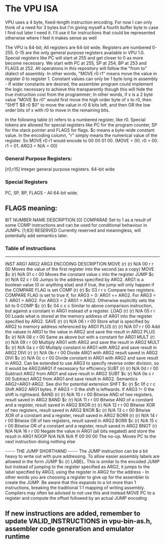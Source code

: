 # The VPU ISA

VPU uses a 4 byte, fixed-length instruction encoding. For now I can only think of a need for 3 bytes but I'm giving myself a fourth buffer byte in case I find out later I need it. I'll use it for instructions that could be represented otherwise where I feel it makes sense as well

The VPU is 64-bit; All registers are 64-bit wide. Registers are numbered 0-255. 0-15 are the only general purpose registers available in VPU 1.0. Special registers like PC will start at 255 and get closer to 0 as more become necessary. We start with PC at 255, SP at 254, BP at 253 and FLAGS at 252.
All operations in this repository will follow the "from to" dialect of assembly. In other words, "MOVE r0 r1" means move the value in register 0 to register 1. 
Constant values can only be 1 byte long in assembly - If wider constants are desired, the assembler program could implement the logic necessary to achieve this transparently though this will hide the true instruction cost from the programmer; In other words, if x is a 2 byte value
"MOVE $x r0" would first move the high order byte of x to r0, then "SHFT $8 r0 $0" to move the value in r0 8 bits left, and then OR the low order bits of x with r0 to move in the remaining bits. 

In the following table (r) refers to a numbered register, like r0. Special tokens are allowed for special registers like PC for the program counter, SP for the stack pointer and FLAGS for flags.
$c means a byte-wide constant value.
In the encoding column, "r" simply means the numerical value of the register. So MOVE r0 r1 would encode to 00 00 01 00. (MOVE = 00. r0 = 00. r1 = 01. ARG3 = N/A = 00)

### General Purpose Registers:

[r0;r15] Integer general purpose registers. 64-bit wide

### Special Registers

PC, SP, BP, FLAGS - All 64-bit wide.

FLAGS meaning:
-------------------------------------------------------------------------------------------------------------
BIT NUMBER      NAME                                            DESCRIPTION
[0]             COMPARAE                                        Set to 1 as a result of some COMP instructions and can be used for conditional behaviour in JUMPs.
[1;63]          RESERVED                                        Currently reserved and meaningless, will potentially add semantics later. 

### Table of instructions
-------------------------------------------------------------------------------------------------------------
INST    ARG1    ARG2    ARG3        ENCODING                    DESCRIPTION
MOVE    (r)     (r)     N/A         00 r  r  00                 Moves the value of the first register into the second (as a copy)
MOVE    $c      (r)     N/A         01 c  r  00                 Moves the constant value c into the register
JUMP    $c      (r)     N/A         02 c  r  00                 Jumps to the address specified by ARG2. ARG1 is a boolean value (0 or anything else) and if true, the jump will only happen if the COMPARE FLAG is set
COMP    (r)     (r)     $c          03 r  r  c                  Compare two registers. COMPARE FLAG is set to true if, for ARG3 = 0: ARG1 == ARG2. For ARG3 = 1: ARG1 > ARG2. For ARG3 = 2 ARG1 < ARG2. Otherwise explicitly sets the bit to 0
COMP    $c      (r)     $c          04 c  c  c                  Similar to above comparison instruction, but against a constant in ARG1 instead of a register. 
LOAD    (r)     (r)     N/A         05 r  r  00                 Loads what is stored at the memory address of ARG1 into the register specified by ARG2. 
SAVE    (r)     (r)     N/A         06 r  r  00                 Store what is specified by ARG2 to memory address referenced by ARG1
PLUS    (r)     (r)     N/A         07 r  r  00                 Add the valuee in ARG1 to the value in ARG2 and save the result in ARG2
PLUS    $c      (r)     N/A         08 c  r  00                 Same as above but with a constant for ARG1
MULT    (r)     (r)     N/A         09 r  r  00                 Multiply ARG1 with ARG2 and save the result in ARG2
MULT    $c      (r)     N/A         0a c  r  00                 Multiply constant in ARG1 with ARG2 and save result in ARG2
DIVI    (r)     (r)     N/A         0b r  r  00                 Divide ARG1 with ARG2 result saved in ARG2
DIVI    $c      (r)     N/A         0c c  r  00                 Divide constant in ARG1 with ARG2 and save result in ARG2. Can be extended to use ARG3 to specify reverse order division, so it would be ARG2/ARG1 if necessary for efficiency
SUBT    (r)     (r)     N/A         0d r  r  00                 Subtract ARG2 from ARG1 and save result in ARG2
SUBT    $c      (r)     N/A         0e c  r  00                 Subtract ARG2 from ARG1 and save result in ARG2. Semantics ARG2=ARG1-ARG2. See divi for potential extension
SHFT    $c      (r)     $c          0f c  r  c                  Shift ARG2 ARG1 bytes. If ARG3 = 0 the shift is leftwards. If ARG3 != 0 the shift is rightward.
BAND    (r)     (r)     N/A         10 r  r  00                 Bitwise AND of two registers, result saved in ARG2
BAND    $c      (r)     N/A         11 r  r  00                 Bitwise AND of a constant and a register, result saved in ARG2
BXOR    (r)     (r)     N/A         12 r  r  00                 Bitwise XOR of two registers, result saved in ARG2
BXOR    $c      (r)     N/A         13 c  r  00                 Bitwise XOR of a constant and a register, result saved in ARG2
BORR    (r)     (r)     N/A         14 r  r  00                 Bitwise OR of two registers, result saved in ARG2
BORR    $c      (r)     N/A         15 c  r  00                 Bitwise OR of a constant and a register, result saved in ARG2
BNOT    (r)     N/A     N/A         16 r  r  00                 Negate the value in ARG1 (all bits negated) and store the result in ARG1
NOOP    N/A     N/A     N/A         ff 00 00 00                 The no-op. Moves PC to the next instruction doing nothing else


----- THE JUMP SHORTHAND -----
The JUMP instruction can be a bit heavy to write out with pure addressing.
To allow easier assembly labels are allowed in the form
JUMP $c (r) LABEL. This is similar to the encoded JUMP but instead of jumping to the register specified as ARG2, it jumps to the label specified by ARG3,
using the register in ARG2 for the address - In other words you are choosing a register to give up for the assembler to create the JUMP.
Be aware that this expands to a lot more than 1 instructions, breaking the traditional 1:1 mapping of writing assembly.
Compilers may often be advised to not use this and instead MOVE PC to a register and compute the offset followed by an actual JUMP encoding


## If new instructions are added, remember to update VALID_INSTRUCTIONS in vpu-bin-as.h, assembler code generation and emulator runtime